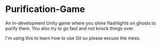 # Purification-Game
An in-development Unity game where you shine flashlights on ghosts to purify them. You also try to go fast and not knock things over.
 
 I'm using this to learn how to use Git so please excuse the mess.
